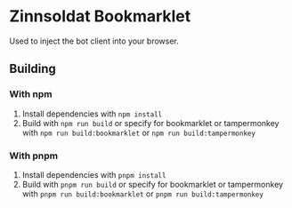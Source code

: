 # Zinnsoldat Bookmarklet

Used to inject the bot client into your browser.

## Building

### With npm

1. Install dependencies with `npm install`
2. Build with `npm run build` or specify for bookmarklet or tampermonkey with `npm run build:bookmarklet` or `npm run build:tampermonkey`

### With pnpm

1. Install dependencies with `pnpm install`
2. Build with `pnpm run build` or specify for bookmarklet or tampermonkey with `pnpm run build:bookmarklet` or `pnpm run build:tampermonkey`
